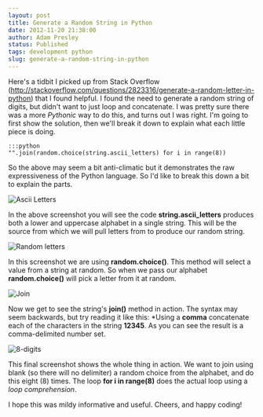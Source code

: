 ```yaml
---
layout: post
title: Generate a Random String in Python
date: 2012-11-20 21:38:00
author: Adam Presley
status: Published
tags: development python
slug: generate-a-random-string-in-python
---
```


Here's a tidbit I picked up from Stack Overflow
(<http://stackoverflow.com/questions/2823316/generate-a-random-letter-in-python>)
that I found helpful. I found the need to generate a random string of
digits, but didn't want to just loop and concatenate. I was pretty sure
there was a more *Pythonic* way to do this, and turns out I was right.
I'm going to first show the solution, then we'll break it down to
explain what each little piece is doing.

    :::python
    "".join(random.choice(string.ascii_letters) for i in range(8))

So the above may seem a bit anti-climatic but it demonstrates the raw
expressiveness of the Python language. So I'd like to break this down a
bit to explain the parts.

![Ascii Letters](http://s3.amazonaws.com/www.adampresley.com/posts/python-string-ascii-letters.png)

In the above screenshot you will see the code **string.ascii_letters**
produces both a lower and uppercase alphabet in a single string. This
will be the source from which we will pull letters from to produce our
random string.

![Random letters](http://s3.amazonaws.com/www.adampresley.com/posts/python-random-choice.png)

In this screenshot we are using **random.choice()**. This method will
select a value from a string at random. So when we pass our alphabet
**random.choice()** will pick a letter from it at random.

![Join](http://s3.amazonaws.com/www.adampresley.com/posts/python-string-join.png)

Now we get to see the string's **join()** method in action. The syntax
may seem backwards, but try reading it like this: *Using a **comma**
concatenate each of the characters in the string **12345**. As you can
see the result is a comma-delimited number set.

![8-digits](http://s3.amazonaws.com/www.adampresley.com/posts/python-random-string-8-digits.png)

This final screenshot shows the whole thing in action. We want to join
using blank (so there will no delimiter) a random choice from the
alphabet, and do this eight (8) times. The loop **for i in range(8)**
does the actual loop using a *loop comprehension*.

I hope this was mildy informative and useful. Cheers, and happy coding!